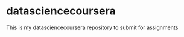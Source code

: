 datasciencecoursera
===================

This is my datasciencecoursera repository to submit for assignments

